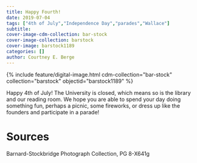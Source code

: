 ```yaml
---
title: Happy Fourth!
date: 2019-07-04
tags: ["4th of July","Independence Day","parades","Wallace"]
subtitle: 
cover-image-cdm-collection: bar-stock
cover-image-collection: barstock
cover-image: barstock1189
categories: []
author: Courtney E. Berge
---
```


{% include feature/digital-image.html cdm-collection="bar-stock" collection="barstock" objectid="barstock1189" %}

Happy 4th of July! The University is closed, which means so is the library and our reading room. We hope you are able to spend your day doing something fun, perhaps a picnic, some fireworks, or dress up like the founders and participate in a parade!

# Sources

Barnard-Stockbridge Photograph Collection, PG 8-X641g